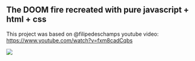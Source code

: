 ## The DOOM fire recreated with pure javascript + html + css

This project was based on @filipedeschamps youtube video: https://www.youtube.com/watch?v=fxm8cadCqbs

![](docs/fire.gif)
